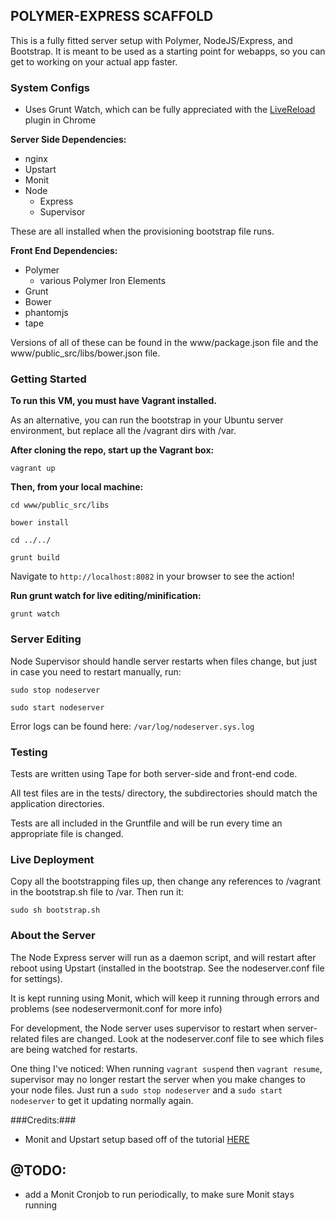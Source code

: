 ## POLYMER-EXPRESS SCAFFOLD ##

This is a fully fitted server setup with Polymer, NodeJS/Express, and Bootstrap.
It is meant to be used as a starting point for webapps, so you can get to working on
your actual app faster.

### System Configs ###

* Uses Grunt Watch, which can be fully appreciated with the [LiveReload](https://chrome.google.com/webstore/detail/livereload/jnihajbhpnppcggbcgedagnkighmdlei/details) plugin in Chrome

**Server Side Dependencies:**
* nginx
* Upstart
* Monit
* Node
	* Express
	* Supervisor

These are all installed when the provisioning bootstrap file runs.

**Front End Dependencies:**
* Polymer
	* various Polymer Iron Elements
* Grunt
* Bower
* phantomjs
* tape

Versions of all of these can be found in the www/package.json file and the www/public_src/libs/bower.json file.

### Getting Started ###

**To run this VM, you must have Vagrant installed.**

As an alternative, you can run the bootstrap in your Ubuntu server environment, but replace all the /vagrant dirs with /var.

**After cloning the repo, start up the Vagrant box:**

`vagrant up`

**Then, from your local machine:**

`cd www/public_src/libs`

`bower install`

`cd ../../`

`grunt build`

Navigate to `http://localhost:8082` in your browser to see the action!

**Run grunt watch for live editing/minification:**

`grunt watch`

### Server Editing ###

Node Supervisor should handle server restarts when files change, but just in case you need to restart manually, run:

`sudo stop nodeserver`

`sudo start nodeserver`

Error logs can be found here: `/var/log/nodeserver.sys.log`


### Testing ###

Tests are written using Tape for both server-side and front-end code.

All test files are in the tests/ directory, the subdirectories should match the application directories.

Tests are all included in the Gruntfile and will be run every time an appropriate file is changed.

### Live Deployment ###

Copy all the bootstrapping files up, then change any references to /vagrant in the bootstrap.sh file to /var. Then run it:

`sudo sh bootstrap.sh`

### About the Server ###

The Node Express server will run as a daemon script, and will restart after reboot using Upstart (installed in the bootstrap. See the nodeserver.conf file for settings).

It is kept running using Monit, which will keep it running through errors and problems (see nodeservermonit.conf for more info)

For development, the Node server uses supervisor to restart when server-related files are changed. Look at the nodeserver.conf file to see which files are being watched for restarts.

One thing I've noticed: When running `vagrant suspend` then `vagrant resume`, supervisor may no longer restart the server when you make changes to your node files. Just run a `sudo stop nodeserver` and a `sudo start nodeserver` to get it updating normally again.

###Credits:###
* Monit and Upstart setup based off of the tutorial [HERE](http://howtonode.org/deploying-node-upstart-monit)

## @TODO: ##

* add a Monit Cronjob to run periodically, to make sure Monit stays running
